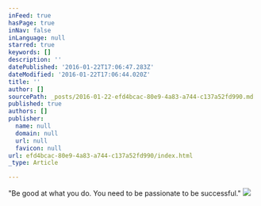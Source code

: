 ```yaml
---
inFeed: true
hasPage: true
inNav: false
inLanguage: null
starred: true
keywords: []
description: ''
datePublished: '2016-01-22T17:06:47.283Z'
dateModified: '2016-01-22T17:06:44.020Z'
title: ''
author: []
sourcePath: _posts/2016-01-22-efd4bcac-80e9-4a83-a744-c137a52fd990.md
published: true
authors: []
publisher:
  name: null
  domain: null
  url: null
  favicon: null
url: efd4bcac-80e9-4a83-a744-c137a52fd990/index.html
_type: Article

---
```

"Be good at what you do. You need to be passionate to be successful."
![](https://s3-us-west-2.amazonaws.com/the-grid-img/p/e847cc8f00af74b6af81d67a7a9085186b12d9a6.jpg)